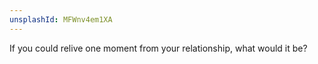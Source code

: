 ```yaml
---
unsplashId: MFWnv4em1XA
---
```


If you could relive one moment from your relationship, what would it be?

